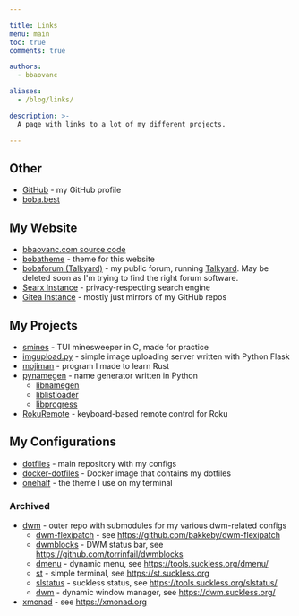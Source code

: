 ```yaml
---

title: Links
menu: main
toc: true
comments: true

authors:
  - bbaovanc

aliases:
  - /blog/links/

description: >-
  A page with links to a lot of my different projects.

---
```


## Other

- [GitHub](https://github.com/BBaoVanC/) - my GitHub profile
- [boba.best](https://boba.best/)

## My Website

- [bbaovanc.com source code](https://github.com/BBaoVanC/bbaovanc.com)
- [bobatheme](https://github.com/BBaoVanC/bobatheme) - theme for this
  website
- [bobaforum (Talkyard)](https://talkyard.bbaovanc.com) - my public forum,
  running [Talkyard](https://talkyard.io). May be deleted soon as I'm trying to
  find the right forum software.
- [Searx Instance](https://search.bbaovanc.com/) - privacy-respecting search
  engine
- [Gitea Instance](https://git.bbaovanc.com/) - mostly just mirrors of my GitHub
  repos

## My Projects

- [smines](https://github.com/BBaoVanC/smines) - TUI minesweeper in C, made for
  practice
- [imgupload.py](https://github.com/imgupload-py/imgupload.py) - simple image
  uploading server written with Python Flask
- [mojiman](https://github.com/BBaoVanC/mojiman) - program I made to learn Rust
- [pynamegen](https://git.bbaovanc.com/bbaovanc/pynamegen) - name generator
  written in Python
  - [libnamegen](https://git.bbaovanc.com/bbaovanc/libnamegen)
  - [liblistloader](https://git.bbaovanc.com/bbaovanc/liblistloader)
  - [libprogress](https://git.bbaovanc.com/bbaovanc/libprogress)
- [RokuRemote](https://github.com/BBaoVanC/RokuRemote) - keyboard-based remote
  control for Roku

## My Configurations

- [dotfiles](https://github.com/BBaoVanC/dotfiles) - main repository with my
  configs
- [docker-dotfiles](https://github.com/BBaoVanC/docker-dotfiles) - Docker image
  that contains my dotfiles
- [onehalf](https://github.com/BBaoVanC/onehalf) - the theme I use on my
  terminal

### Archived

- [dwm](https://github.com/BBaoVanC/.dwm) - outer repo with submodules for my
  various dwm-related configs
  - [dwm-flexipatch](https://github.com/BBaoVanC/dwm-flexipatch) - see
    https://github.com/bakkeby/dwm-flexipatch
  - [dwmblocks](https://github.com/BBaoVanC/dwmblocks) - DWM status bar, see
    https://github.com/torrinfail/dwmblocks
  - [dmenu](https://github.com/BBaoVanC/dmenu) - dynamic menu, see
    https://tools.suckless.org/dmenu/
  - [st](https://github.com/BBaoVanC/st) - simple terminal, see
    https://st.suckless.org
  - [slstatus](https://github.com/BBaoVanC/slstatus) - suckless status, see
    https://tools.suckless.org/slstatus/
  - [dwm](https://github.com/BBaoVanC/dwm) - dynamic window manager, see
    https://dwm.suckless.org/
- [xmonad](https://github.com/BBaoVanC/.xmonad) - see https://xmonad.org
